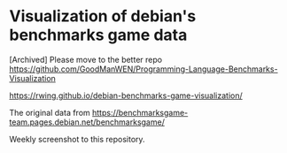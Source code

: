 # Visualization of debian's benchmarks game data

[Archived] Please move to the better repo https://github.com/GoodManWEN/Programming-Language-Benchmarks-Visualization

https://rwing.github.io/debian-benchmarks-game-visualization/

The original data from https://benchmarksgame-team.pages.debian.net/benchmarksgame/

Weekly screenshot to this repository.

